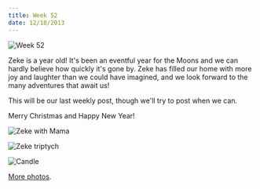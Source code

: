 ```yaml
---
title: Week 52
date: 12/18/2013
---
```


![Week 52](https://lh5.googleusercontent.com/o_7I8WU5O009O3nEsOoWZ9RIIk5KESR-dX7LrdwSuFzz=w1430-h1432-no)

Zeke is a year old! It's been an eventful year for the Moons and we can hardly believe how quickly it's gone by. Zeke has filled our home with more joy and laughter than we could have imagined, and we look forward to the many adventures that await us!

This will be our last weekly post, though we'll try to post when we can.

Merry Christmas and Happy New Year!

![Zeke with Mama](https://lh3.googleusercontent.com/-bxZ6NTHaoLU/UrKa8FhNlkI/AAAAAAAASUY/2WJfkH_nGC0/w2156-h1432-no/DSC_5832.JPG)

![Zeke triptych](https://lh5.googleusercontent.com/-T1xKj13DMIQ/UrKhV7nS4rI/AAAAAAAASYw/etT6eMtEEoU/w2156-h1432-no/3Zeke.jpg)

![Candle](https://lh3.googleusercontent.com/-3QMtQzkizfk/UrKbdTnoQVI/AAAAAAAASXA/VU6p-D9unyM/w2156-h1432-no/DSC_5959.JPG)

[More photos](https://plus.google.com/photos/109995794392976695103/albums/5958994918227397265).
